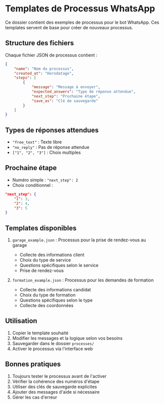 # Templates de Processus WhatsApp

Ce dossier contient des exemples de processus pour le bot WhatsApp. Ces templates servent de base pour créer de nouveaux processus.

## Structure des fichiers

Chaque fichier JSON de processus contient :

```json
{
    "name": "Nom du processus",
    "created_at": "Horodatage",
    "steps": [
        {
            "message": "Message à envoyer",
            "expected_answers": "Type de réponse attendue",
            "next_step": "Prochaine étape",
            "save_as": "Clé de sauvegarde"
        }
    ]
}
```

## Types de réponses attendues

- `"free_text"` : Texte libre
- `"no_reply"` : Pas de réponse attendue
- `["1", "2", "3"]` : Choix multiples

## Prochaine étape

- Numéro simple : `"next_step": 2`
- Choix conditionnel :
```json
"next_step": {
    "1": 3,
    "2": 4,
    "3": 5
}
```

## Templates disponibles

1. `garage_example.json` : Processus pour la prise de rendez-vous au garage
   - Collecte des informations client
   - Choix du type de service
   - Questions spécifiques selon le service
   - Prise de rendez-vous

2. `formation_example.json` : Processus pour les demandes de formation
   - Collecte des informations candidat
   - Choix du type de formation
   - Questions spécifiques selon le type
   - Collecte des coordonnées

## Utilisation

1. Copier le template souhaité
2. Modifier les messages et la logique selon vos besoins
3. Sauvegarder dans le dossier `processes/`
4. Activer le processus via l'interface web

## Bonnes pratiques

1. Toujours tester le processus avant de l'activer
2. Vérifier la cohérence des numéros d'étape
3. Utiliser des clés de sauvegarde explicites
4. Ajouter des messages d'aide si nécessaire
5. Gérer les cas d'erreur
